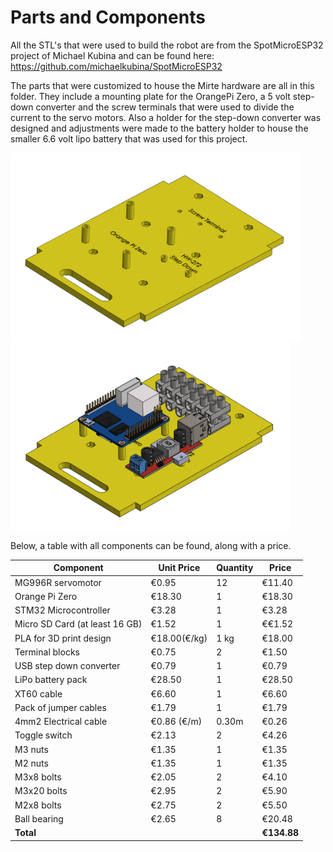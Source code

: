 # Parts and Components

All the STL's that were used to build the robot are from the SpotMicroESP32 project of Michael Kubina and can be found here:
https://github.com/michaelkubina/SpotMicroESP32

The parts that were customized to house the Mirte hardware are all in this folder. They include a mounting plate for the OrangePi Zero, a 5 volt step-down converter and the screw terminals that were used to divide the current to the servo motors. Also a holder for the step-down converter was designed and adjustments were made to the battery holder to house the smaller 6.6 volt lipo battery that was used for this project.  

<img src="Docs/CircuitBoardB&Y.PNG" height="300"/><img src="Docs/CircuitBoardB&Y_Components.PNG"  height = "300"/>

Below, a table with all components can be found, along with a price. 

| **Component** | **Unit Price** | **Quantity** | **Price** | 
| --- | --- | --- | --- |
| MG996R servomotor | €0.95 | 12 | €11.40 |
| Orange Pi Zero | €18.30 | 1 | €18.30 |
| STM32 Microcontroller | €3.28 | 1 | €3.28 |
| Micro SD Card (at least 16 GB)| €1.52 | 1 | €€1.52 |
| PLA for 3D print design | €18.00(€/kg) | 1 kg | €18.00 |
| Terminal blocks | €0.75 | 2 | €1.50 |
| USB step down converter | €0.79 | 1 | €0.79 |
| LiPo battery pack | €28.50 | 1 | €28.50 |
| XT60 cable | €6.60 | 1 | €6.60 |
| Pack of jumper cables | €1.79 | 1 | €1.79 |
| 4mm2 Electrical cable | €0.86 (€/m) | 0.30m | €0.26 |
| Toggle switch| €2.13 | 2 | €4.26 |
| M3 nuts | €1.35 | 1 | €1.35 |
| M2 nuts | €1.35 | 1 | €1.35 |
| M3x8 bolts | €2.05 | 2 | €4.10 |
| M3x20 bolts | €2.95 | 2 | €5.90 |
| M2x8 bolts | €2.75 | 2 | €5.50 |
| Ball bearing | €2.65 | 8 | €20.48 |
| **Total** | | | **€134.88** | 

